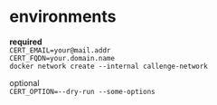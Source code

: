 # environments
**required**<br>
`CERT_EMAIL=your@mail.addr`<br>
`CERT_FQDN=your.domain.name`<br>
`docker network create --internal callenge-network`

optional<br>
`CERT_OPTION=--dry-run --some-options`<br>
